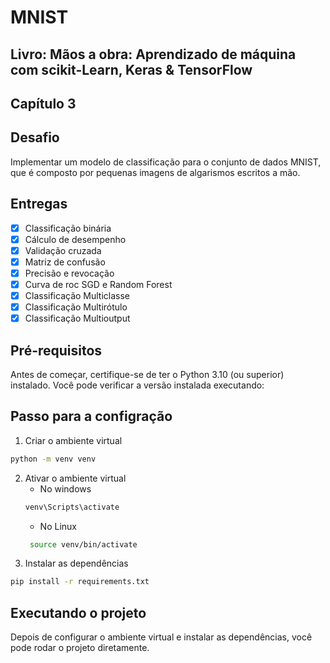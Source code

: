 # MNIST
## Livro: Mãos a obra: Aprendizado de máquina com scikit-Learn, Keras & TensorFlow
## Capítulo 3

## Desafio
Implementar um modelo de classificação para o conjunto de dados MNIST, que é composto por pequenas imagens de algarismos escritos a mão.

##  Entregas
- [x] Classificação binária
- [x] Cálculo de desempenho
- [x] Validação cruzada
- [x] Matriz de confusão
- [x] Precisão e revocação
- [x] Curva de roc SGD e Random Forest
- [x] Classificação Multiclasse
- [x] Classificação Multirótulo
- [x] Classificação Multioutput

## Pré-requisitos
Antes de começar, certifique-se de ter o Python 3.10 (ou superior) instalado. Você pode verificar a versão instalada executando:

## Passo para a configração
1. Criar o ambiente virtual
```bash
python -m venv venv
```
2. Ativar o ambiente virtual
    - No windows 
    ```bash
    venv\Scripts\activate
    ```
   - No Linux
   ```bash
    source venv/bin/activate
   ```
3. Instalar as dependências
```bash
pip install -r requirements.txt
```

## Executando o projeto
Depois de configurar o ambiente virtual e instalar as dependências, você pode rodar o projeto diretamente.